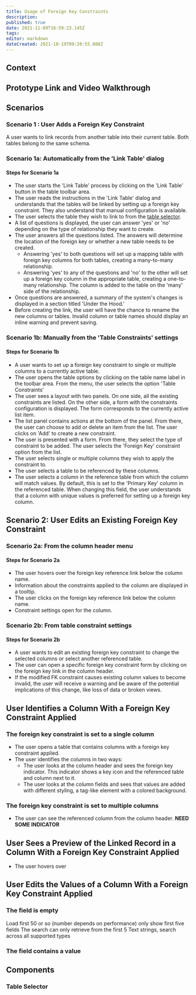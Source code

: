 ```yaml
---
title: Usage of Foreign Key Constraints
description: 
published: true
date: 2021-11-09T16:59:23.145Z
tags: 
editor: markdown
dateCreated: 2021-10-19T09:20:55.088Z
---
```

## Context

## Prototype Link and Video Walkthrough

## Scenarios

### Scenario 1 : User Adds a Foreign Key Constraint

A user wants to link records from another table into their current table. Both tables belong to the same schema.

### Scenario 1a: Automatically from the 'Link Table' dialog

#### Steps for Scenario 1a

- The user starts the 'Link Table' process by clicking on the 'Link Table' button in the table toolbar area.
- The user reads the instructions in the 'Link Table' dialog and understands that the tables will be linked by setting up a foreign key constraint. They also understand that manual configuration is available.
- The user selects the table they wish to link to from the [table selector](#table-selector).
- A list of questions is displayed, the user can answer 'yes' or 'no' depending on the type of relationship they want to create.
- The user answers all the questions listed. The answers will determine the location of the foreign key or whether a new table needs to be created.
  - Answering 'yes' to both questions will set up a mapping table with foreign key columns for both tables, creating a many-to-many relationship.
  - Answering 'yes' to any of the questions and 'no' to the other will set up a foreign key column in the appropriate table, creating a one-to-many relationship. The column is added to the table on the 'many' side of the relationship.
- Once questions are answered,  a summary of the system's changes is displayed in a section titled 'Under the Hood.'
- Before creating the link, the user will have the chance to rename the new columns or tables. Invalid column or table names should display an inline warning and prevent saving.

### Scenario 1b: Manually from the 'Table Constraints' settings

#### Steps for Scenario 1b

- A user wants to set up a foreign key constraint to single or multiple columns to a currently active table.
- The user opens the table options by clicking on the table name label in the toolbar area. From the menu, the user selects the option 'Table Constraints'
- The user sees a layout with two panels. On one side, all the existing constraints are listed. On the other side, a form with the constraints configuration is displayed. The form corresponds to the currently active list item.
- The list panel contains actions at the bottom of the panel. From there, the user can choose to add or delete an item from the list. The user clicks on 'Add' to create a new constraint.
- The user is presented with a form. From there, they select the type of constraint to be added. The user selects the 'Foreign Key' constraint option from the list.
- The user selects single or multiple columns they wish to apply the constraint to.
- The user selects a table to be referenced by these columns.
- The user selects a column in the reference table from which the column will match values. By default, this is set to the 'Primary Key' column in the referenced table. When changing this field, the user understands that a column with unique values is preferred for setting up a foreign key column.

## Scenario 2: User Edits an Existing Foreign Key Constraint

### Scenario 2a: From the column header menu

#### Steps for Scenario 2a

- The user hovers over the foreign key reference link below the column name.
- Information about the constraints applied to the column are displayed in a tooltip.
- The user clicks on the foreign key reference link below the column name.
- Constraint settings open for the column.

### Scenario 2b: From table constraint settings

#### Steps for Scenario 2b

- A user wants to edit an existing foreign key constraint to change the selected columns or select another referenced table.
- The user can open a specific foreign key constraint form by clicking on the foreign key link in the column header.
- If the modified FK constraint causes existing column values to become invalid, the user will receive a warning and be aware of the potential implications of this change, like loss of data or broken views.

## User Identifies a Column With a Foreign Key Constraint Applied

### The foreign key constraint is set to a single column

- The user opens a table that contains columns with a foreign key constraint applied.
- The user identifies the columns in two ways:
  - The user looks at the column header and sees the foreign key indicator. This indicator shows a key icon and the referenced table and column next to it.
  - The user looks at the column fields and sees that values are added with different styling, a tag-like element with a colored background.

### The foreign key constraint is set to multiple columns

- The user can see the referenced column from the column header.
**NEED SOME INDICATOR**

## User Sees a Preview of the Linked Record in a Column With a Foreign Key Constraint Applied

- The user hovers over

## User Edits the Values of a Column With a Foreign Key Constraint Applied

### The field is empty

Load first 50 or so (number depends on performance) only show first five fields
The search can only retrieve from the first 5
Text strings, search across all supported types

### The field contains a value

## Components

### Table Selector
